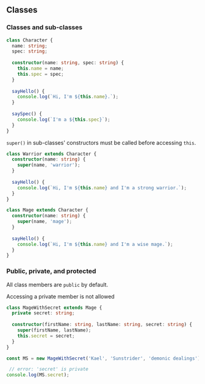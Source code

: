 ## Classes

### Classes and sub-classes

```typescript
class Character {
  name: string;
  spec: string;
  
  constructor(name: string, spec: string) {
    this.name = name;
    this.spec = spec;
  }
  
  sayHello() {
    console.log(`Hi, I'm ${this.name}.`);
  }
  
  saySpec() {
    console.log(`I'm a ${this.spec}`);
  }
}
```

`super()` in sub-classes' constructors must be called before accessing `this`.

```typescript
class Warrior extends Character {
  constructor(name: string) {
    super(name, 'warrior');
  }
  
  sayHello() {
    console.log(`Hi, I'm ${this.name} and I'm a strong warrior.`);
  }
}

class Mage extends Character {
  constructor(name: string) {
    super(name, 'mage');
  }
  
  sayHello() {
    console.log(`Hi, I'm ${this.name} and I'm a wise mage.`);
  }
}
```

### Public, private, and protected

All class members are `public` by default.

Accessing a private member is not allowed

```typescript
class MageWithSecret extends Mage {
  private secret: string;
  
  constructor(firstName: string, lastName: string, secret: string) {
    super(firstName, lastName);
    this.secret = secret;   
  }
}

const MS = new MageWithSecret('Kael', 'Sunstrider', 'demonic dealings');

 // error: 'secret' is private
console.log(MS.secret);
```
